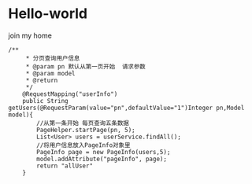 # Hello-world
join my home

    /**
	     * 分页查询用户信息
	     * @param pn 默认从第一页开始  请求参数
	     * @param model
	     * @return
	     */
	    @RequestMapping("userInfo")
	    public String getUsers(@RequestParam(value="pn",defaultValue="1")Integer pn,Model model){
	        //从第一条开始 每页查询五条数据
	        PageHelper.startPage(pn, 5);
	        List<User> users = userService.findAll();
	        //将用户信息放入PageInfo对象里
	        PageInfo page = new PageInfo(users,5);
	        model.addAttribute("pageInfo", page);
	        return "allUser"
	    }
